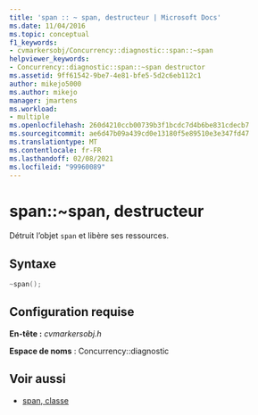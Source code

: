 ```yaml
---
title: 'span :: ~ span, destructeur | Microsoft Docs'
ms.date: 11/04/2016
ms.topic: conceptual
f1_keywords:
- cvmarkersobj/Concurrency::diagnostic::span::~span
helpviewer_keywords:
- Concurrency::diagnostic::span::~span destructor
ms.assetid: 9ff61542-9be7-4e81-bfe5-5d2c6eb112c1
author: mikejo5000
ms.author: mikejo
manager: jmartens
ms.workload:
- multiple
ms.openlocfilehash: 260d4210ccb00739b3f1bcdc7d4b6be831cdecb7
ms.sourcegitcommit: ae6d47b09a439cd0e13180f5e89510e3e347fd47
ms.translationtype: MT
ms.contentlocale: fr-FR
ms.lasthandoff: 02/08/2021
ms.locfileid: "99960089"
---
```

# <a name="spanspan-destructor"></a>span::~span, destructeur

Détruit l’objet `span` et libère ses ressources.

## <a name="syntax"></a>Syntaxe

```cpp
~span();
```

## <a name="requirements"></a>Configuration requise

**En-tête :** *cvmarkersobj.h*

**Espace de noms** : Concurrency::diagnostic

## <a name="see-also"></a>Voir aussi

- [span, classe](../profiling/span-class.md)